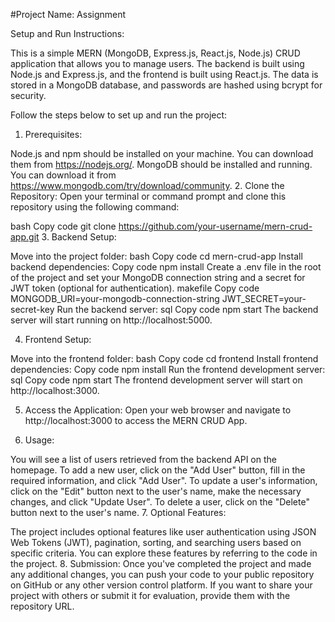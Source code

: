 

#Project Name: Assignment

Setup and Run Instructions:

This is a simple MERN (MongoDB, Express.js, React.js, Node.js) CRUD application that allows you to manage users. The backend is built using Node.js and Express.js, and the frontend is built using React.js. The data is stored in a MongoDB database, and passwords are hashed using bcrypt for security.

Follow the steps below to set up and run the project:

1. Prerequisites:

Node.js and npm should be installed on your machine. You can download them from https://nodejs.org/.
MongoDB should be installed and running. You can download it from https://www.mongodb.com/try/download/community.
2. Clone the Repository:
Open your terminal or command prompt and clone this repository using the following command:

bash
Copy code
git clone https://github.com/your-username/mern-crud-app.git
3. Backend Setup:

Move into the project folder:
bash
Copy code
cd mern-crud-app
Install backend dependencies:
Copy code
npm install
Create a .env file in the root of the project and set your MongoDB connection string and a secret for JWT token (optional for authentication).
makefile
Copy code
MONGODB_URI=your-mongodb-connection-string
JWT_SECRET=your-secret-key
Run the backend server:
sql
Copy code
npm start
The backend server will start running on http://localhost:5000.

4. Frontend Setup:

Move into the frontend folder:
bash
Copy code
cd frontend
Install frontend dependencies:
Copy code
npm install
Run the frontend development server:
sql
Copy code
npm start
The frontend development server will start on http://localhost:3000.

5. Access the Application:
Open your web browser and navigate to http://localhost:3000 to access the MERN CRUD App.

6. Usage:

You will see a list of users retrieved from the backend API on the homepage.
To add a new user, click on the "Add User" button, fill in the required information, and click "Add User".
To update a user's information, click on the "Edit" button next to the user's name, make the necessary changes, and click "Update User".
To delete a user, click on the "Delete" button next to the user's name.
7. Optional Features:

The project includes optional features like user authentication using JSON Web Tokens (JWT), pagination, sorting, and searching users based on specific criteria. You can explore these features by referring to the code in the project.
8. Submission:
Once you've completed the project and made any additional changes, you can push your code to your public repository on GitHub or any other version control platform. If you want to share your project with others or submit it for evaluation, provide them with the repository URL.